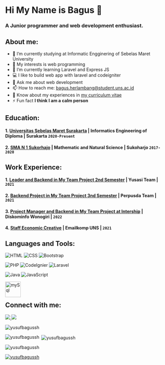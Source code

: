 # Hi My Name is Bagus 👋
### A Junior programmer and web development enthusiast.
## About me:
- 🔭 I’m currently studying at Informatic Engginering of Sebelas Maret University
- 🤔 My interests  is web programming
- 🌱 I’m currently learning Laravel and Express JS
- 💻 I like to build web app with laravel and codeigniter
- 💬 Ask me about web development
- 📫 How to reach me: bagus.herlambang@student.uns.ac.id
- 📄 Know about my experiences in [my curriculum vitae](https://www.cakeresume.com/yusuf-bagus-sungging-herlambang)
- ⚡ Fun fact **I think I am a calm person**

## Education:

#### 1. [Universitas Sebelas Maret Surakarta](https://uns.ac.id/) | Informatics Engineering of Diploma | Surakarta `2020-Present`
#### 2. [SMA N 1 Sukorhajo](https://www.sman1sukoharjo.sch.id/) | Mathematic and Natural Science | Sukoharjo `2017-2020`

## Work Experience:
#### 1. [Leader and Backend in My Team Project 2nd Semester]() | Yusasi Team |  `2021`
#### 2. [Backend Project in My Team Project 3nd Semester]() | Perpusda Team | `2021`
#### 3. [Project Manager and Backend in My Team Project at Intership](http://203.6.149.156:8028/) | Diskominfo Wonogiri | `2022`
#### 4. [Staff Economic Creative]() | Emailkomp UNS | `2021`

## Languages and Tools:

![HTML](https://img.shields.io/badge/html5%20-%23E34F26.svg?&style=for-the-badge&logo=html5&logoColor=white) ![CSS](https://img.shields.io/badge/css3%20-%231572B6.svg?&style=for-the-badge&logo=css3&logoColor=white) ![Bootstrap](https://img.shields.io/badge/bootstrap%20-%23563D7C.svg?&style=for-the-badge&logo=bootstrap&logoColor=white) 

![PHP](https://img.shields.io/badge/php-%23777BB4.svg?&style=for-the-badge&logo=php&logoColor=white) ![CodeIgnier](https://img.shields.io/badge/-CodeIgniter-black?style=for-the-badge&logo=codeigniter) ![Laravel](https://img.shields.io/badge/laravel%20-%23FF2D20.svg?&style=for-the-badge&logo=laravel&logoColor=white)

![Java](https://img.shields.io/badge/java-%23ED8B00.svg?&style=for-the-badge&logo=java&logoColor=white) ![JavaScript](https://img.shields.io/badge/javascript%20-%23323330.svg?&style=for-the-badge&logo=javascript&logoColor=%23F7DF1E)

<img align="left" alt="mySql" width="50px" src="https://www.mysql.com/common/logos/logo-mysql-170x115.png" style="padding-right:10px;" />
<br><br>

## Connect with me:

<p>
  <a href="https://wa.me/6289670198915?text=Hai...">
    <img src="https://img.shields.io/badge/WHATSAPP-%2325D366.svg?&style=for-the-badge&logo=whatsapp&logoColor=white" />    
  </a>
  <a href="https://instagram.com/yusufbagussh">
    <img src="https://img.shields.io/badge/instagram-%23E4405F.svg?&style=for-the-badge&logo=instagram&logoColor=white" />        
  </a>
</p>

<p align="left"> <img src="https://komarev.com/ghpvc/?username=yusufbagussh&label=Profile%20views&color=0e75b6&style=flat" alt="yusufbagussh" /> </p>

<p><img align="left" src="https://github-readme-stats.vercel.app/api/top-langs?username=yusufbagussh&show_icons=true&locale=en&layout=compact" alt="yusufbagussh" /></p>

<p>&nbsp;<img align="center" src="https://github-readme-stats.vercel.app/api?username=yusufbagussh&show_icons=true&locale=en" alt="yusufbagussh" /></p>

<p><img align="center" src="https://github-readme-streak-stats.herokuapp.com/?user=yusufbagussh&" alt="yusufbagussh" /></p>

<p align="left"> <a href="https://github.com/ryo-ma/github-profile-trophy"><img src="https://github-profile-trophy.vercel.app/?username=yusufbagussh" alt="yusufbagussh" /></a> </p>
